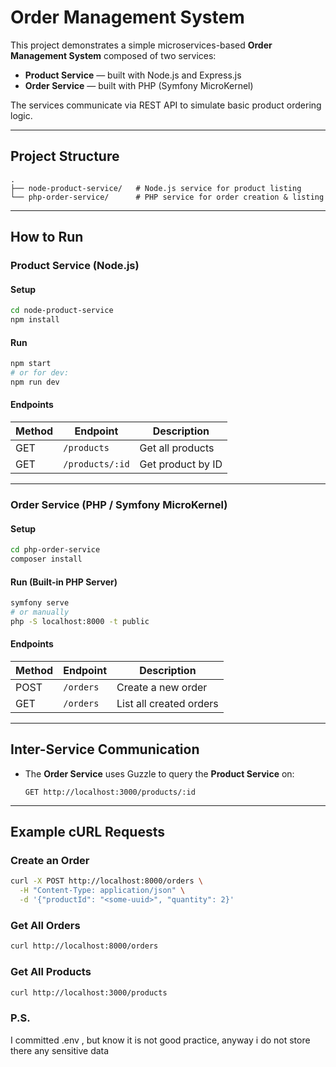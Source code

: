 # Order Management System

This project demonstrates a simple microservices-based **Order Management System** composed of two services:

- **Product Service** — built with Node.js and Express.js  
- **Order Service** — built with PHP (Symfony MicroKernel)

The services communicate via REST API to simulate basic product ordering logic.

---

## Project Structure

```
.
├── node-product-service/   # Node.js service for product listing
└── php-order-service/      # PHP service for order creation & listing
```

---

## How to Run

### Product Service (Node.js)

#### Setup

```bash
cd node-product-service
npm install
```

#### Run

```bash
npm start
# or for dev:
npm run dev
```

#### Endpoints

| Method | Endpoint              | Description               |
|--------|-----------------------|---------------------------|
| GET    | `/products`           | Get all products          |
| GET    | `/products/:id`       | Get product by ID         |

---

### Order Service (PHP / Symfony MicroKernel)

#### Setup

```bash
cd php-order-service
composer install
```

#### Run (Built-in PHP Server)

```bash
symfony serve
# or manually
php -S localhost:8000 -t public
```

#### Endpoints

| Method | Endpoint      | Description                    |
|--------|---------------|--------------------------------|
| POST   | `/orders`     | Create a new order             |
| GET    | `/orders`     | List all created orders        |

---

## Inter-Service Communication

- The **Order Service** uses Guzzle to query the **Product Service** on:
  ```
  GET http://localhost:3000/products/:id
  ```

---

## Example cURL Requests

### Create an Order

```bash
curl -X POST http://localhost:8000/orders \
  -H "Content-Type: application/json" \
  -d '{"productId": "<some-uuid>", "quantity": 2}'
```

### Get All Orders

```bash
curl http://localhost:8000/orders
```

### Get All Products

```bash
curl http://localhost:3000/products
```

### P.S.

I committed .env , but know it is not good practice, anyway i do not store there any sensitive data
